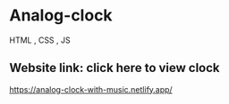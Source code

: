 # Analog-clock
HTML , CSS , JS

## Website link: click here to view clock

https://analog-clock-with-music.netlify.app/
